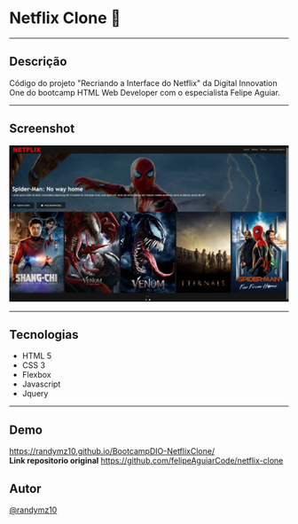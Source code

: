 # Netflix Clone :file_folder:
---
## Descrição

Código do projeto "Recriando a Interface do Netflix" da Digital Innovation One do bootcamp HTML Web Developer com o especialista Felipe Aguiar.

---
## Screenshot

![](/img/page-netflix-clone.jpg)

---
## Tecnologias
- HTML 5
- CSS 3
- Flexbox
- Javascript
- Jquery

---
## Demo
https://randymz10.github.io/BootcampDIO-NetflixClone/ <br>
**Link repositorio original** https://github.com/felipeAguiarCode/netflix-clone

## Autor
[@randymz10](https://github.com/randymz10)
